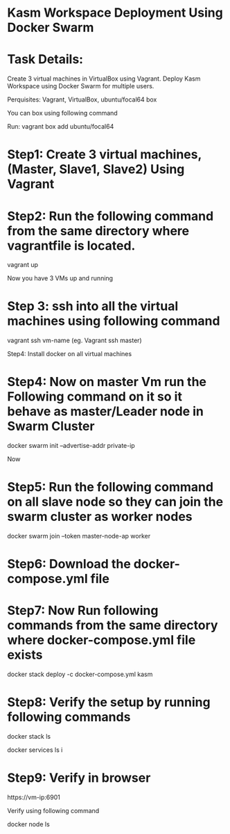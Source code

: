 # Kasm Workspace Deployment Using Docker Swarm 
# Task Details:  

Create 3 virtual machines in VirtualBox using Vagrant. Deploy Kasm Workspace using Docker Swarm for multiple users.  

Perquisites: Vagrant, VirtualBox, ubuntu/focal64 box 

You can box using following command 

Run: vagrant box add ubuntu/focal64 

# Step1: Create 3 virtual machines, (Master, Slave1, Slave2) Using Vagrant  

# Step2: Run the following command from the same directory where vagrantfile is located. 

vagrant up 

Now you have 3 VMs up and running  

# Step 3: ssh into all the virtual machines using following command  

vagrant ssh vm-name (eg. Vagrant ssh master) 

Step4: Install docker on all virtual machines 

# Step4: Now on master Vm run the Following command on it so it behave as master/Leader node in Swarm Cluster 

docker swarm init –advertise-addr private-ip 

Now  

# Step5: Run the following command on all slave node so they can join the swarm cluster as worker nodes 

docker swarm join –token <token> master-node-ap worker 
# Step6: Download the docker-compose.yml file

# Step7: Now Run following commands from the same directory where docker-compose.yml file exists 

docker stack deploy -c docker-compose.yml kasm  

# Step8: Verify the setup by running following commands 

docker stack ls 

docker services ls i 

# Step9: Verify in browser 

https://vm-ip:6901 

Verify using following command 

docker node ls 

